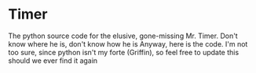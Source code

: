 # Timer
The python source code for the elusive, gone-missing Mr. Timer. Don't know where he is, don't know how he is
Anyway, here is the code. I'm not too sure, since python isn't my forte (Griffin), so feel free to update this should we ever find it again
